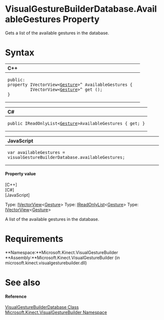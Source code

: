 VisualGestureBuilderDatabase.AvailableGestures Property  
=======================================================  

Gets a list of the available gestures in the database. <span id="syntaxSection"></span>

Syntax  
======  

<table>
<colgroup>
<col width="100%" />
</colgroup>
<thead>
<tr class="header">
<th align="left">C++</th>
</tr>
</thead>
<tbody>
<tr class="odd">
<td align="left"><pre><code>public:  
property IVectorView&lt;<a href="../../Gesture_Class.md">Gesture</a>&gt;^ AvailableGestures {  
         IVectorView&lt;<a href="../../Gesture_Class.md">Gesture</a>&gt;^ get ();  
}</code></pre></td>
</tr>
</tbody>
</table>

<table>
<colgroup>
<col width="100%" />
</colgroup>
<thead>
<tr class="header">
<th align="left">C#</th>
</tr>
</thead>
<tbody>
<tr class="odd">
<td align="left"><pre><code>public IReadOnlyList&lt;<a href="../../Gesture_Class.md">Gesture</a>&gt;AvailableGestures { get; }</code></pre></td>
</tr>
</tbody>
</table>

<table>
<colgroup>
<col width="100%" />
</colgroup>
<thead>
<tr class="header">
<th align="left">JavaScript</th>
</tr>
</thead>
<tbody>
<tr class="odd">
<td align="left"><pre><code>var availableGestures = visualGestureBuilderDatabase.availableGestures;</code></pre></td>
</tr>
</tbody>
</table>

<span id="ID4ER"></span>
#### Property value  

[C++]   
 [C\#]   
 [JavaScript]   

Type: [IVectorView](http://msdn.microsoft.com/en-us/library/br226058.aspx)\<[Gesture](../../Gesture_Class.md)\>
Type: [IReadOnlyList](http://msdn.microsoft.com/en-us/library/hh192385.aspx)\<[Gesture](../../Gesture_Class.md)\>
Type: [IVectorView](http://msdn.microsoft.com/en-us/library/br226058.aspx)\<[Gesture](../../Gesture_Class.md)\>

A list of the available gestures in the database.  

<span id="requirements"></span>

Requirements  
============  

**Namespace:**Microsoft.Kinect.VisualGestureBuilder  
**Assembly:**Microsoft.Kinect.VisualGestureBuilder (in microsoft.kinect.visualgesturebuilder.dll)  

<span id="ID4EAB"></span>

See also  
========  

<span id="ID4ECB"></span>
#### Reference  

[VisualGestureBuilderDatabase Class](../../VisualGestureBuilderData.md)  
 [Microsoft.Kinect.VisualGestureBuilder Namespace](../../../Kinect.VisualGestureBuil.md)  



<!--Please do not edit the data in the comment block below.-->
<!--
TOCTitle : AvailableGestures Property
RLTitle : VisualGestureBuilderDatabase.AvailableGestures Property
KeywordK : AvailableGestures property
KeywordK : VisualGestureBuilderDatabase.AvailableGestures property
KeywordF : Microsoft.Kinect.VisualGestureBuilder.VisualGestureBuilderDatabase.AvailableGestures
KeywordF : VisualGestureBuilderDatabase.AvailableGestures
KeywordF : AvailableGestures
KeywordF : Microsoft.Kinect.VisualGestureBuilder.VisualGestureBuilderDatabase.AvailableGestures
KeywordA : P:Microsoft.Kinect.VisualGestureBuilder.VisualGestureBuilderDatabase.AvailableGestures
AssetID : P:Microsoft.Kinect.VisualGestureBuilder.VisualGestureBuilderDatabase.AvailableGestures
Locale : en-us
CommunityContent : 1
APIType : Managed
APILocation : microsoft.kinect.visualgesturebuilder.dll
APIName : Microsoft.Kinect.VisualGestureBuilder.VisualGestureBuilderDatabase.AvailableGestures
TargetOS : Windows
TopicType : kbSyntax
DevLang : VB
DevLang : CSharp
DevLang : JavaScript
DevLang : C++
DocSet : K4Wv2
ProjType : K4Wv2Proj
Technology : Kinect for Windows
Product : Kinect for Windows SDK v2
productversion : 20
-->
